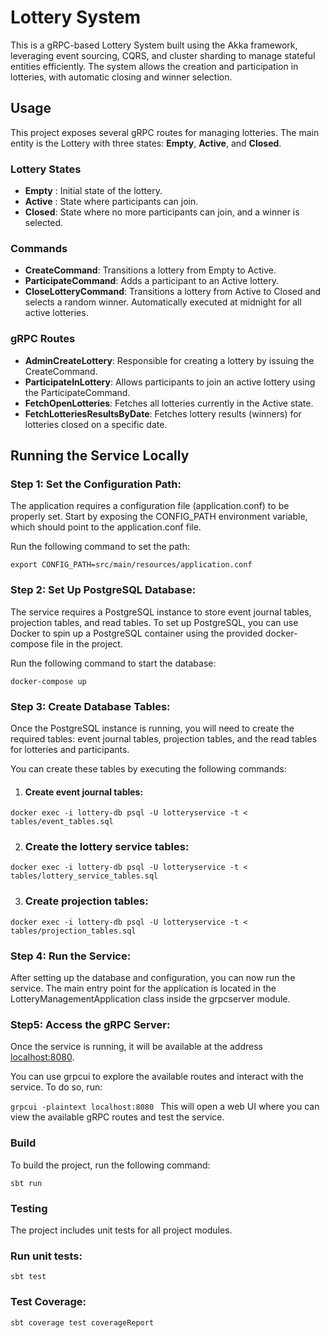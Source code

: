 # Lottery System

This is a gRPC-based Lottery System built using the Akka framework, leveraging event sourcing, CQRS, and cluster
sharding to manage stateful entities efficiently. The system allows the creation and participation in lotteries, with
automatic closing and winner selection.

## **Usage**

This project exposes several gRPC routes for managing lotteries. The main entity is the Lottery with three states:
**Empty**, **Active**, and **Closed**.

### **Lottery States**

* **Empty** : Initial state of the lottery.
* **Active** : State where participants can join.
* **Closed**: State where no more participants can join, and a winner is selected.

### **Commands**

* **CreateCommand**: Transitions a lottery from Empty to Active.
* **ParticipateCommand**: Adds a participant to an Active lottery.
* **CloseLotteryCommand**: Transitions a lottery from Active to Closed and selects a random winner. Automatically
  executed at midnight for all active lotteries.

### **gRPC Routes**

* **AdminCreateLottery**: Responsible for creating a lottery by issuing the CreateCommand.
* **ParticipateInLottery**: Allows participants to join an active lottery using the ParticipateCommand.
* **FetchOpenLotteries**: Fetches all lotteries currently in the Active state.
* **FetchLotteriesResultsByDate**: Fetches lottery results (winners) for lotteries closed on a specific date.

## **Running the Service Locally**

### Step 1: Set the Configuration Path:

The application requires a configuration file (application.conf) to be properly set. Start by exposing the CONFIG_PATH
environment variable, which should point to the application.conf file.

Run the following command to set the path:

`export CONFIG_PATH=src/main/resources/application.conf
`

### Step 2: Set Up PostgreSQL Database:

The service requires a PostgreSQL instance to store event journal tables, projection tables, and read tables. To set up
PostgreSQL, you can use Docker to spin up a PostgreSQL container using the provided docker-compose file in the project.

Run the following command to start the database:

`docker-compose up
`

### Step 3: Create Database Tables:

Once the PostgreSQL instance is running, you will need to create the required tables: event journal tables, projection
tables, and the read tables for lotteries and participants.

You can create these tables by executing the following commands:

1. #### Create event journal tables:

`docker exec -i lottery-db psql -U lotteryservice -t < tables/event_tables.sql
`

2. ### Create the lottery service tables:

`docker exec -i lottery-db psql -U lotteryservice -t < tables/lottery_service_tables.sql
`

3. ### Create projection tables:

`docker exec -i lottery-db psql -U lotteryservice -t < tables/projection_tables.sql
`

### Step 4: Run the Service:

After setting up the database and configuration, you can now run the service. The main entry point for the application
is located in the LotteryManagementApplication class inside the grpcserver module.

### Step5: Access the gRPC Server:

Once the service is running, it will be available at the address [localhost:8080]().

You can use grpcui to explore the available routes and interact with the service. To do so, run:

`grpcui -plaintext localhost:8080
`
This will open a web UI where you can view the available gRPC routes and test the service.

### **Build**

To build the project, run the following command:

`sbt run
`

### **Testing**

The project includes unit tests for all project modules.

### Run unit tests:

`sbt test
`

### Test Coverage:

`sbt coverage test coverageReport
`
